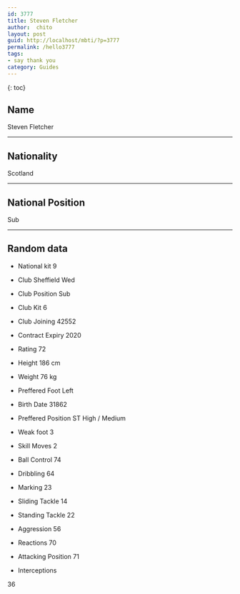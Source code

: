 ```yaml
---
id: 3777
title: Steven Fletcher
author:  chito 
layout: post
guid: http://localhost/mbti/?p=3777
permalink: /hello3777
tags:
- say thank you
category: Guides
---
```



{: toc}


## Name  
Steven Fletcher 

* * *

## Nationality  
Scotland 

* * *

## National Position  
Sub 

* * *

## Random data 

  * National kit 
9 

  * Club 
Sheffield Wed 

  * Club Position 
Sub 

  * Club Kit 
6 

  * Club Joining 
42552 

  * Contract Expiry 
2020 

  * Rating 
72 

  * Height 
186 cm 

  * Weight 
76 kg 

  * Preffered Foot 
Left 

  * Birth Date 
31862 

  * Preffered Position 
ST High / Medium 

  * Weak foot 
3 

  * Skill Moves 
2 

  * Ball Control 
74 

  * Dribbling 
64 

  * Marking 
23 

  * Sliding Tackle 
14 

  * Standing Tackle 
22 

  * Aggression 
56 

  * Reactions 
70 

  * Attacking Position 
71 

  * Interceptions 

36</ul>